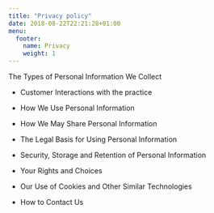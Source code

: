 ```yaml
---
title: "Privacy policy"
date: 2018-08-22T22:21:28+01:00
menu:
  footer:
    name: Privacy
    weight: 1
---
```


The Types of Personal Information We Collect

- Customer Interactions with the practice

- How We Use Personal Information

- How We May Share Personal Information

- The Legal Basis for Using Personal Information

- Security, Storage and Retention of Personal Information

- Your Rights and Choices

- Our Use of Cookies and Other Similar Technologies

- How to Contact Us
